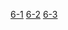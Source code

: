 [6-1](http://webprogram.dothome.co.kr/1113/6-1.php)
[6-2](http://webprogram.dothome.co.kr/1113/6-2.php)
[6-3](http://webprogram.dothome.co.kr/1113/6-3.php)
